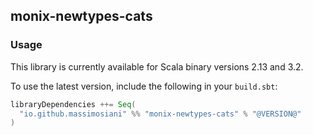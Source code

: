## monix-newtypes-cats

### Usage

This library is currently available for Scala binary versions 2.13 and 3.2.

To use the latest version, include the following in your `build.sbt`:

```scala
libraryDependencies ++= Seq(
  "io.github.massimosiani" %% "monix-newtypes-cats" % "@VERSION@"
)
```
